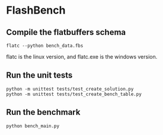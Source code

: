 # FlashBench

## Compile the flatbuffers schema
```
flatc --python bench_data.fbs
```
flatc is the linux version, and flatc.exe is the windows version.

## Run the unit tests
```
python -m unittest tests/test_create_solution.py
python -m unittest tests/test_create_bench_table.py
```
## Run the benchmark
```
python bench_main.py
```
